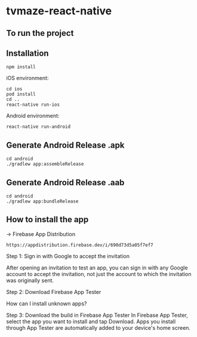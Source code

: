 # tvmaze-react-native

## To run the project ##

## Installation

```
npm install
```
iOS environment:
```
cd ios
pod install 
cd ..
react-native run-ios
```
Android environment:
```
react-native run-android
```

## Generate Android Release .apk 

```
cd android
./gradlew app:assembleRelease
```

## Generate Android Release .aab

```
cd android
./gradlew app:bundleRelease
```

## How to install the app ##

-> Firebase App Distribution

```
https://appdistribution.firebase.dev/i/690d73d5a05f7ef7
```

Step 1: Sign in with Google to accept the invitation

After opening an invitation to test an app, you can sign in with any Google account to accept the invitation, not just the account to which the invitation was originally sent.

Step 2: Download Firebase App Tester

How can I install unknown apps?

Step 3: Download the build in Firebase App Tester
In Firebase App Tester, select the app you want to install and tap Download. Apps you install through App Tester are automatically added to your device's home screen.